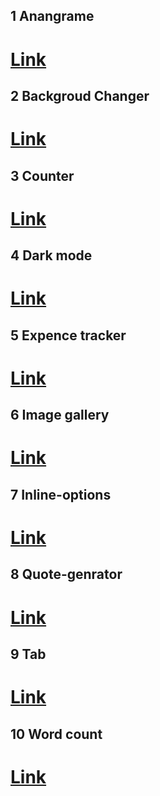 ## 1 Anangrame
# [Link](https://react-tasks-10.vercel.app) 

## 2 Backgroud Changer
# [Link](https://react-tasks-10-8wbr.vercel.app/) 

## 3 Counter
# [Link](https://react-tasks-10-e6sj.vercel.app/) 

## 4 Dark mode
# [Link](https://dark-mode-nine-drab.vercel.app/) 

## 5 Expence tracker
# [Link](https://expense-tracker-cyan-six.vercel.app/) 

## 6 Image gallery
# [Link](https://image-gallery-d5bz.vercel.app/) 

##  7 Inline-options
# [Link](https://inline-options.vercel.app/) 

## 8 Quote-genrator
# [Link](https://quote-generator-three-theta.vercel.app/) 

## 9 Tab
# [Link](https://tab-sand.vercel.app/) 

## 10 Word count
# [Link](https://word-count-kappa.vercel.app/) 





